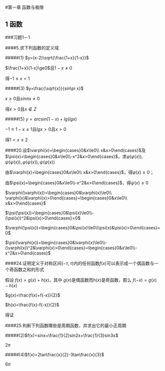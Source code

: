 
#第一章 函数与极限

## 1 函数 

###习题1－1

####5.求下列函数的定义域

#####(1) $y=(x-2)\sqrt{\frac{1+x}{1-x}}$

$\frac{1+x}{1-x}\ge0$且$1-x\ne0$

得$-1\le x<1$

#####(3) $y=\frac{\sqrt{x}}{sin\pi x}$

$x\ge0$且$sin\pi x\ne0$

得$x>0$且$x\notin Z$

#####(5) $y=arcsin(1-x)+lg(lgx)$

$-1\le1-x\le1$且$lgx>0$且$x>0$

得$1<x\le2$

####20.设$\varphi(x)=\begin{cases}0&x\le0\\ x&x>0\end{cases}$及$\psi(x)=\begin{cases}0&x\le0\\-x^2&x>0\end{cases}$，求$\varphi(\varphi(x)),\psi(\psi(x)),\varphi(\psi(x)),\psi(\varphi(x))$

由$\varphi(x)=\begin{cases}0&x\le0\\ x&x>0\end{cases}$，得$\varphi(x)\ge0$；

由$\psi(x)=\begin{cases}0&x\le0\\-x^2&x>0\end{cases}$，得$\psi(x)\le0$

$\varphi(\varphi(x))=\begin{cases}0&\varphi(x)\le0\\ \varphi(x)&\varphi(x)>0\end{cases}=\begin{cases}0&x\le0\\ x&x>0\end{cases}$

$\psi(\psi(x))=\begin{cases}0&\psi(x)\le0\\-(\psi(x))^2&\psi(x)>0\end{cases}=0$

$\varphi(\psi(x))=\begin{cases}0&\psi(x)\le0\\\psi(x)&\psi(x)>0\end{cases}=0$

$\psi(\varphi(x))=\begin{cases}0&\varphi(x)\le0\\-(\varphi(x))^2&\varphi(x)>0\end{cases}=\begin{cases}0&x\le0\\-x^2&x>0\end{cases}$

####24.证明定义于对称区间$(-\tau,\tau)$内的任何函数$f(x)$可以表示成一个偶函数与一个奇函数之和的形式

假设 $f(x)=g(x)+h(x)$，其中 $g(x)$是偶函数而$h(x)$是奇函数，那么 $f(-x)=g(x)-h(x)$

$g(x)=\frac{f(x)+f(-x)}{2}$

$h(x)=\frac{f(x)-f(-x)}{2}$

得证

####25.判断下列函数哪些是周期函数，并求出它的最小正周期

#####(2)$f(x)=sinx+\frac{1}{2}sin2x+\frac{1}{3}sin3x$

$2\pi$

#####(4)$f(x)=2tan\frac{x}{2}-3tan\frac{x}{3}$

$6\pi$
